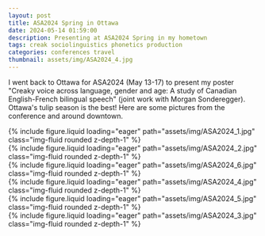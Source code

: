 ```yaml
---
layout: post
title: ASA2024 Spring in Ottawa
date: 2024-05-14 01:59:00
description: Presenting at ASA2024 Spring in my hometown
tags: creak sociolinguistics phonetics production
categories: conferences travel
thumbnail: assets/img/ASA2024_4.jpg
---
```


I went back to Ottawa for ASA2024 (May 13-17) to present my poster "Creaky voice across language, gender and age: A study of Canadian English-French bilingual speech" (joint work with Morgan Sonderegger). Ottawa's tulip season is the best! Here are some pictures from the conference and around downtown.

<div class="row mt-3">
    <div class="col-sm mt-3 mt-md-0">
        {% include figure.liquid loading="eager" path="assets/img/ASA2024_1.jpg" class="img-fluid rounded z-depth-1" %}
    </div>
    <div class="col-sm mt-3 mt-md-0">
        {% include figure.liquid loading="eager" path="assets/img/ASA2024_2.jpg" class="img-fluid rounded z-depth-1" %}
    </div>
    <div class="col-sm mt-3 mt-md-0">
        {% include figure.liquid loading="eager" path="assets/img/ASA2024_6.jpg" class="img-fluid rounded z-depth-1" %}
    </div>
</div>  
  
<div class="row mt-3">
    <div class="col-sm mt-3 mt-md-0">
        {% include figure.liquid loading="eager" path="assets/img/ASA2024_4.jpg" class="img-fluid rounded z-depth-1" %}
    </div>
    <div class="col-sm mt-3 mt-md-0">
        {% include figure.liquid loading="eager" path="assets/img/ASA2024_5.jpg" class="img-fluid rounded z-depth-1" %}
    </div>
    <div class="col-sm mt-3 mt-md-0">
        {% include figure.liquid loading="eager" path="assets/img/ASA2024_3.jpg" class="img-fluid rounded z-depth-1" %}
    </div>
</div>
